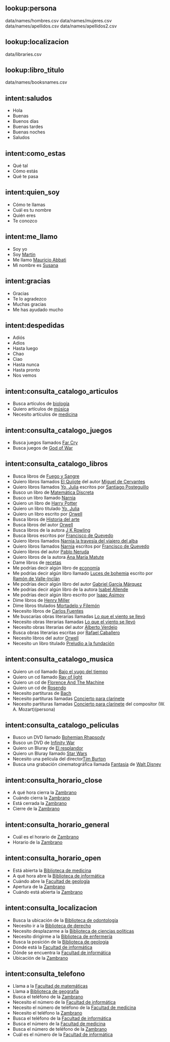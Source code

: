 ## lookup:persona
data/names/hombres.csv
data/names/mujeres.csv
data/names/apellidos.csv
data/names/apellidos2.csv

## lookup:localizacion
data/libraries.csv

## lookup:libro_titulo
data/names/booksnames.csv

## intent:saludos
- Hola
- Buenas
- Buenos días
- Buenas tardes
- Buenas noches
- Saludos

## intent:como_estas
- Qué tal
- Cómo estás
- Qué te pasa

## intent:quien_soy
- Cómo te llamas
- Cuál es tu nombre
- Quién eres
- Te conozco

## intent:me_llamo
- Soy yo
- Soy [Martin](persona)
- Me llamo [Mauricio Abbati](persona)
- Mi nombre es [Susana](persona)

## intent:gracias
- Gracias
- Te lo agradezco
- Muchas gracias
- Me has ayudado mucho

## intent:despedidas
- Adiós
- Adios
- Hasta luego
- Chao
- Ciao
- Hasta nunca
- Hasta pronto
- Nos vemos

## intent:consulta_catalogo_articulos
- Busca artículos de [biología](libro)
- Quiero artículos de [música](libro)
- Necesito artículos de [medicina](libro)

## intent:consulta_catalogo_juegos
- Busca juegos llamados [Far Cry](juego)
- Busca juegos de [God of War](juego)

## intent:consulta_catalogo_libros
- Busca libros de [Fuego y Sangre](libro)
- Quiero libros llamados [El Quijote](libro_titulo) del autor [Miguel de Cervantes](persona)
- Quiero libros llamados [Yo, Julia](libro_titulo) escritos por [Santiago Posteguillo](persona)
- Busco un libro de [Matemática Discreta](libro)
- Busco un libro llamado [Narnia](libro_titulo)
- Quiero un libro de [Harry Potter](libro)
- Quiero un libro titulado [Yo, Julia](libro_titulo)
- Quiero un libro escrito por [Orwell](persona)
- Busca libros de [Historia del arte](libro)
- Busca libros del autor [Orwell](persona)
- Busca libros de la autora [J K Rowling](persona)
- Busca libros escritos por [Francisco de Quevedo](persona)
- Quiero libros llamados [Narnia la travesía del viajero del alba](libro_titulo)
- Quiero libros llamados [Narnia](libro_titulo) escritos por [Francisco de Quevedo](persona)
- Quiero libros del autor [Pablo Neruda](persona)
- Quiero libros de la autora [Ana María Matute](persona)
- Dame libros de [recetas](libro)
- Me podrías decir algún libro de [economía](libro)
- Me podrías decir algún libro llamado [Luces de bohemia](libro_titulo) escrito por [Ramón de Valle-Inclán](persona)
- Me podrías decir algún libro del autor [Gabriel García Márquez](persona)
- Me podrías decir algún libro de la autora [Isabel Allende](persona)
- Me podrías decir algún libro escrito por [Isaac Asimov](persona)
- Dime libros de [Henry Miller](libro)
- Dime libros titulados [Mortadelo y Filemón](libro_titulo)
- Necesito libros de [Carlos Fuentes](libro)
- Me buscarías obras literarias llamadas [Lo que el viento se llevó](libro_titulo)
- Necesito obras literarias llamadas [Lo que el viento se llevó](libro_titulo)
- Necesito obras literarias del autor [Alberto Verdejo](persona)
- Busca obras literarias escritas por [Rafael Caballero](persona)
- Necesito libros del autor [Orwell](persona)
- Necesito un libro titulado [Preludio a la fundación](libro_titulo)

## intent:consulta_catalogo_musica
- Quiero un cd llamado [Bajo el yugo del tiempo](musica_titulo)
- Quiero un cd llamado [Ray of light](musica_titulo)
- Quiero un cd de [Florence And The Machine](musica)
- Quiero un cd de [Rosendo](musica)
- Necesito partituras de [Bach](persona)
- Necesito partituras llamadas [Concierto para clarinete](musica_titulo)
- Necesito partituras llamadas [Concierto para clarinete](musica_titulo) del compositor
(W. A. Mozart)(persona)

## intent:consulta_catalogo_peliculas
- Busco un DVD llamado [Bohemian Rhapsody](pelicula_titulo)
- Busco un DVD de [Infinity War](pelicula)
- Quiero un Bluray de [El resplandor](pelicula)
- Quiero un Bluray llamado [Star Wars](pelicula_titulo)
- Necesito una película del director[Tim Burton](persona)
- Busca una grabación cinematográfica llamada [Fantasía](pelicula_titulo) de [Walt Disney](persona)

## intent:consulta_horario_close
- A qué hora cierra la [Zambrano](localizacion)
- Cuándo cierra la [Zambrano](localizacion)
- Está cerrada la [Zambrano](localizacion)
- Cierre de la [Zambrano](localizacion)

## intent:consulta_horario_general
- Cuál es el horario de [Zambrano](localizacion)
- Horario de la [Zambrano](localizacion)

## intent:consulta_horario_open
- Está abierta la [Biblioteca de medicina](localizacion)
- A qué hora abre la [Biblioteca de informática](localizacion)
- Cuándo abre la [Facultad de geología](localizacion)
- Apertura de la [Zambrano](localizacion)
- Cuándo está abierta la [Zambrano](localizacion)

## intent:consulta_localizacion
- Busca la ubicación de la [Biblioteca de odontología](localizacion)
- Necesito ir a la [Biblioteca de derecho](localizacion)
- Necesito desplazarme a la [Biblioteca de ciencias políticas](localizacion)
- Necesito dirigirme a la [Biblioteca de enfermería](localizacion)
- Busca la posición de la [Biblioteca de geología](localizacion)
- Dónde está la [Facultad de informática](localizacion)
- Dónde se encuentra la [Facultad de informática](localizacion)
- Ubicación de la [Zambrano](localizacion)

## intent:consulta_telefono
- Llama a la [Facultad de matemáticas](localizacion)
- Llama a [Biblioteca de geografía](localizacion)
- Busca el teléfono de la [Zambrano](localizacion)
- Necesito el número de la [Facultad de informática](localizacion)
- Necesito el número de teléfono de la [Facultad de medicina](localizacion)
- Necesito el teléfono la [Zambrano](localizacion)
- Busca el teléfono de la [Facultad de informática](localizacion)
- Busca el número de la [Facultad de medicina](localizacion)
- Busca el número de teléfono de la [Zambrano](localizacion)
- Cuál es el número de la [Facultad de informática](localizacion)